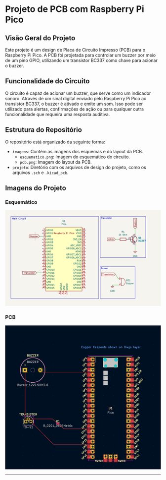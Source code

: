 # Projeto de PCB com Raspberry Pi Pico

## Visão Geral do Projeto
Este projeto é um design de Placa de Circuito Impresso (PCB) para o Raspberry Pi Pico. A PCB foi projetada para controlar um buzzer por meio de um pino GPIO, utilizando um transistor BC337 como chave para acionar o buzzer.

## Funcionalidade do Circuito
O circuito é capaz de acionar um buzzer, que serve como um indicador sonoro. Através de um sinal digital enviado pelo Raspberry Pi Pico ao transistor BC337, o buzzer é ativado e emite um som. Isso pode ser utilizado para alertas, confirmações de ação ou para qualquer outra funcionalidade que requeira uma resposta auditiva.

## Estrutura do Repositório
O repositório está organizado da seguinte forma:
- `imagens`: Contém as imagens dos esquemas e do layout da PCB.
  - `esquematico.png`: Imagem do esquemático do circuito.
  - `pcb.png`: Imagem do layout da PCB.
- `projeto`: Diretório com os arquivos de design do projeto, como os arquivos `.sch` e `.kicad_pcb`.

## Imagens do Projeto

### Esquemático
![Esquemático](imagens/esquematico.png)

### PCB
![PCB](imagens/pcb.png)

---


